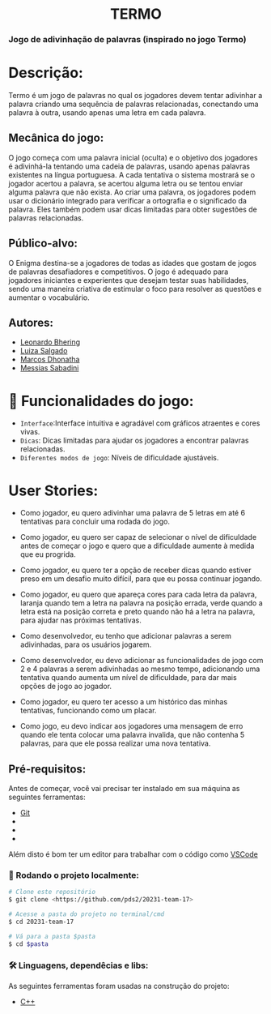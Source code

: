<h1 align="center">TERMO</h1>

### Jogo de adivinhação de palavras (inspirado no jogo Termo)


# Descrição:
Termo é um jogo de palavras no qual os jogadores devem tentar adivinhar a palavra criando uma sequência de palavras relacionadas, conectando uma palavra à outra, usando apenas uma letra em cada palavra.

## Mecânica do jogo: 
O jogo começa com uma palavra inicial (oculta) e o objetivo dos jogadores é adivinhá-la tentando uma cadeia de palavras, usando apenas palavras existentes na língua portuguesa. A cada tentativa o sistema mostrará se o jogador acertou a palavra, se acertou alguma letra ou se tentou enviar alguma palavra que não exista.
Ao criar uma palavra, os jogadores podem usar o dicionário integrado para verificar a ortografia e o significado da palavra. Eles também podem usar dicas limitadas para obter sugestões de palavras relacionadas.

## Público-alvo: 
O Enigma destina-se a jogadores de todas as idades que gostam de jogos de palavras desafiadores e competitivos. O jogo é adequado para jogadores iniciantes e experientes que desejam testar suas habilidades, sendo uma maneira criativa de estimular o foco para resolver as questões e aumentar o vocabulário.


## Autores:

- [Leonardo Bhering](https://github.com/leobheringd)
- [Luiza Salgado](https://github.com/LuhSS)
- [Marcos Dhonatha](https://www.github.com/marcosdhonatha)
- [Messias Sabadini](https://github.com/Messiassaba08)

# :hammer: Funcionalidades do jogo:

- `Interface`:Interface intuitiva e agradável com gráficos atraentes e cores vivas.
- `Dicas`: Dicas limitadas para ajudar os jogadores a encontrar palavras relacionadas.
- `Diferentes modos de jogo`: Níveis de dificuldade ajustáveis.

# User Stories:
- Como jogador, eu quero adivinhar uma palavra de 5 letras em até 6 tentativas para concluir uma rodada do jogo.

- Como jogador, eu quero ser capaz de selecionar o nível de dificuldade antes de começar o jogo e quero que a dificuldade aumente à medida que eu progrida. 

- Como jogador, eu quero ter a opção de receber dicas quando estiver preso em um desafio muito difícil, para que eu possa continuar jogando.

- Como jogador, eu quero que apareça cores para cada letra da palavra, laranja quando tem a letra na palavra na posição errada, verde quando a letra está na posição correta e preto quando não há a letra na palavra, para ajudar nas próximas tentativas.

- Como desenvolvedor, eu tenho que adicionar palavras a serem adivinhadas, para os usuários jogarem.

- Como desenvolvedor, eu devo adicionar as funcionalidades de jogo com 2 e 4 palavras a serem adivinhadas ao mesmo tempo, adicionando uma tentativa quando aumenta um nível de dificuldade, para dar mais opções de jogo ao jogador.
- Como jogador, eu quero ter acesso a um histórico das minhas tentativas, funcionando como um placar.

- Como jogo, eu devo indicar aos jogadores uma mensagem de erro quando ele tenta colocar uma palavra invalida, que não contenha 5 palavras, para que ele possa realizar uma nova tentativa.

## Pré-requisitos:

Antes de começar, você vai precisar ter instalado em sua máquina as seguintes ferramentas:

- [Git](https://git-scm.com)
-
-
-
Além disto é bom ter um editor para trabalhar com o código como [VSCode](https://code.visualstudio.com/)

### 🎲 Rodando o projeto localmente:

```bash
# Clone este repositório
$ git clone <https://github.com/pds2/20231-team-17>

# Acesse a pasta do projeto no terminal/cmd
$ cd 20231-team-17

# Vá para a pasta $pasta
$ cd $pasta


```

### 🛠 Linguagens, dependêcias e libs:

As seguintes ferramentas foram usadas na construção do projeto:

- [C++](https://cplusplus.com/)



